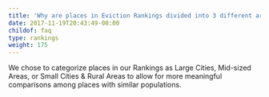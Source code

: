 ```yaml
---
title: 'Why are places in Eviction Rankings divided into 3 different area types?'
date: 2017-11-19T20:43:49-08:00
childof: faq
type: rankings
weight: 175
---
```

We chose to categorize places in our Rankings as Large Cities, Mid-sized Areas, or Small Cities & Rural Areas to allow for more meaningful comparisons among places with similar populations. 